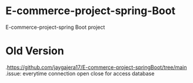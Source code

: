 # E-commerce-project-spring-Boot
E-commerce-project-spring Boot project
# Old Version 
.https://github.com/jaygajera17/E-commerce-project-springBoot/tree/main
.issue: everytime connection open close for access database
